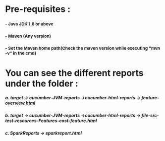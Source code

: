 # Pre-requisites :
### <sub>- Java JDK 1.8 or above</sub>
### <sub>- Maven (Any version)</sub>
### <sub>- Set the Maven home path(Check the maven version while executing "mvn -v" in the cmd)</sub>

# You can see the different reports under the folder : 
#####      a. target -> cucumber-JVM-reports ->cucumber-html-reports -> feature-overview.html
#####      b. target -> cucumber-JVM-reports ->cucumber-html-reports -> file-src-test-resources-Features-cost-feature.html
#####      c. SparkReports -> sparkreport.html</sub>

